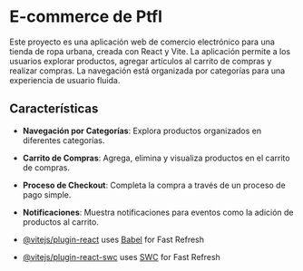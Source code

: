 # E-commerce de Ptfl

Este proyecto es una aplicación web de comercio electrónico para una tienda de ropa urbana, creada con React y Vite. La aplicación permite a los usuarios explorar productos, agregar artículos al carrito de compras y realizar compras. La navegación está organizada por categorías para una experiencia de usuario fluida.

## Características

- **Navegación por Categorías**: Explora productos organizados en diferentes categorías.
- **Carrito de Compras**: Agrega, elimina y visualiza productos en el carrito de compras.
- **Proceso de Checkout**: Completa la compra a través de un proceso de pago simple.
- **Notificaciones**: Muestra notificaciones para eventos como la adición de productos al carrito.

- [@vitejs/plugin-react](https://github.com/vitejs/vite-plugin-react/blob/main/packages/plugin-react/README.md) uses [Babel](https://babeljs.io/) for Fast Refresh
- [@vitejs/plugin-react-swc](https://github.com/vitejs/vite-plugin-react-swc) uses [SWC](https://swc.rs/) for Fast Refresh
